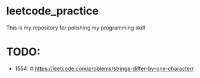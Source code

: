 # leetcode_practice

This is my repository for polishing my programming skill


# TODO:
- 1554: # https://leetcode.com/problems/strings-differ-by-one-character/